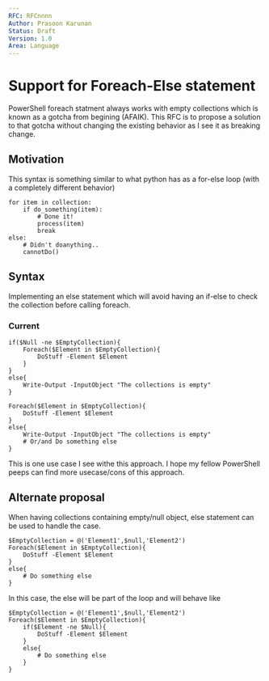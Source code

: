 ```yaml
---
RFC: RFCnnnn
Author: Prasoon Karunan
Status: Draft
Version: 1.0
Area: Language
---
```


# Support for Foreach-Else statement

PowerShell foreach statment always works with empty collections which is known as a gotcha from begining (AFAIK). This RFC is to propose a solution to that gotcha without changing the existing behavior as I see it as breaking change.

## Motivation

This syntax is something similar to what python has as a for-else loop (with a completely different behavior)
```
for item in collection:
    if do_something(item):
        # Done it!
        process(item)
        break
else:
    # Didn't doanything..
    cannotDo()
```

## Syntax

Implementing an else statement which will avoid having an if-else to check the collection before calling foreach.

### Current

```
if($Null -ne $EmptyCollection){
    Foreach($Element in $EmptyCollection){
        DoStuff -Element $Element
    }
}
else{
    Write-Output -InputObject "The collections is empty"
}
```

```
Foreach($Element in $EmptyCollection){
    DoStuff -Element $Element
}
else{
    Write-Output -InputObject "The collections is empty"
    # Or/and Do something else
}
```

This is one use case I see withe this approach. I hope my fellow PowerShell peeps can find more usecase/cons of this approach.


## Alternate proposal

When having collections containing empty/null object, else statement can be used to handle the case.

```
$EmptyCollection = @('Element1',$null,'Element2')
Foreach($Element in $EmptyCollection){
    DoStuff -Element $Element
}
else{
    # Do something else
}
```

In this case, the else will be part of the loop and will behave like

```
$EmptyCollection = @('Element1',$null,'Element2')
Foreach($Element in $EmptyCollection){
    if($Element -ne $Null){
        DoStuff -Element $Element
    }
    else{
        # Do something else
    }
}
```
